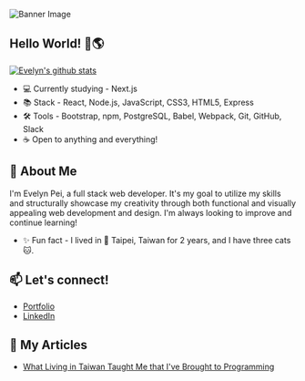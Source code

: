 ![Banner Image](https://github.com/pei-evelyn/pei-evelyn/blob/master/Images/banner.png)
## Hello World! 👋🌎

[![Evelyn's github stats](https://github-readme-stats.vercel.app/api?username=pei-evelyn&&hide=stars,contribs,issues&show_icons=true&bg_color=f4f7f7&title_color=65c0ba&icon_color=ffbd39&text_color=216583)](https://github.com/pei-evelyn/github-readme-stats)

- 💻 Currently studying - Next.js
- 📚 Stack - React, Node.js, JavaScript, CSS3, HTML5, Express
- 🛠 Tools -  Bootstrap, npm, PostgreSQL, Babel, Webpack, Git, GitHub, Slack
- ☕ Open to anything and everything!

## 💬 About Me

I'm Evelyn Pei, a full stack web developer. It's my goal to utilize my skills and structurally showcase my creativity through both functional and visually appealing web development and design. I'm always looking to improve and continue learning!

- ✨ Fun fact - I lived in 📍 Taipei, Taiwan for 2 years, and I have three cats 🐱.



## 📫 Let's connect!
- [Portfolio](https://evelynpei.com/)
- [LinkedIn](https://www.linkedin.com/in/evelyn-pei/)

## 📄 My Articles
- [What Living in Taiwan Taught Me that I've Brought to Programming](https://www.linkedin.com/pulse/what-living-taiwan-taught-me-ive-brought-programming-evelyn-pei/)

